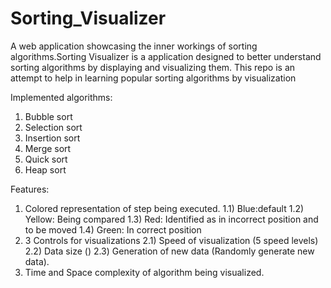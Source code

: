 # Sorting_Visualizer

A web application showcasing the inner workings of sorting algorithms.Sorting  Visualizer is a  application designed to better understand sorting algorithms by displaying and visualizing them. This repo is an attempt to help in learning popular sorting algorithms by visualization

Implemented algorithms:
1) Bubble sort
2) Selection sort
3) Insertion sort
4) Merge sort
5) Quick sort
7) Heap sort

Features:
1) Colored representation of step being executed.
  1.1) Blue:default
  1.2) Yellow: Being compared
  1.3) Red: Identified as in incorrect position and to be moved
  1.4) Green: In correct position
2) 3 Controls for visualizations
  2.1) Speed of visualization (5 speed levels)
  2.2) Data size ()
  2.3) Generation of new data (Randomly generate new data).
4) Time and Space complexity of algorithm being visualized.
 
